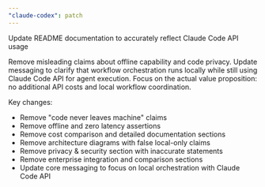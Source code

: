 ```yaml
---
"claude-codex": patch
---
```


Update README documentation to accurately reflect Claude Code API usage

Remove misleading claims about offline capability and code privacy. Update messaging to clarify that workflow orchestration runs locally while still using Claude Code API for agent execution. Focus on the actual value proposition: no additional API costs and local workflow coordination.

Key changes:
- Remove "code never leaves machine" claims
- Remove offline and zero latency assertions
- Remove cost comparison and detailed documentation sections
- Remove architecture diagrams with false local-only claims
- Remove privacy & security section with inaccurate statements
- Remove enterprise integration and comparison sections
- Update core messaging to focus on local orchestration with Claude Code API